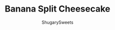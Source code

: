 ---
layout: ../../layouts/MarkdownPostLayout.astro
title: Banana Split Cheesecake
author: ShugarySweets
pubDate: 2019-04-25
description: "Easy Banana Split Cheesecake is the perfect summer dessert. Layers of graham cracker, cheesecake, pineapple, bananas, strawberries and all the sundae toppings!"
image_url: https://www.shugarysweets.com/wp-content/uploads/2019/04/untitledcheesecake6.jpg
tags: ["Pies and Tarts","American"]
calories: 469
protein: 4
carbohydrates: 53
fats: 29
fiber: 2
ingredients: ["2½ cups graham cracker crumbs","¾ cup unsalted butter, melted","3 cups powdered sugar","2 packages (8 ounce each) cream cheese, softened","12 ounce can crushed pineapple, well drained","3 medium bananas, sliced","1 pint strawberries, sliced","12 ounce cool whip, thawed","maraschino cherries","1/4 cup chocolate syrup","1/4 cup chocolate chips","½ cup pecan halves"]
serves: 16
time: "4 hours 25 minutes"
prepTime: "15 minutes"
instructions: ["Start by making your graham cracker crumb crust. You could purchase them already made, but I love the flavor of a homemade crust!","Preheat oven to 375 degrees F.","In a food processor, pulse graham crackers until fine crumbs. Add melted butter and mix with a fork.","Press into the bottom of two 9-inch pie plates.","Bake crust for about 10 minutes. Remove and cool completely.","In a mixing bowl, combine cream cheese with powdered sugar until smooth. Spread cream cheese mixture over cooled crusts.","Layer with crushed pineapple, bananas, and sliced strawberries.","Spread Cool Whip (or homemade whipped cream) over the top. Chill in refrigerator for 4 hours, or overnight.","Decorate with chocolate chips, pecans, and cherries."]
nutrition: ["469 calories","53 grams carbohydrates","52 milligrams cholesterol","29 grams fat","2 grams fiber","4 grams protein","17 grams saturated fat","228 milligrams sodium","40 grams sugar","0 grams trans fat","9 grams unsaturated fat"]
---